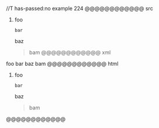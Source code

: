 //T has-passed:no
example 224
@@@@@@@@@@@@ src
1.  foo

    ```
    bar
    ```

    baz

    > bam
@@@@@@@@@@@@ xml
<?xml version="1.0" encoding="UTF-8"?>
<!DOCTYPE document SYSTEM "CommonMark.dtd">
<document xmlns="http://commonmark.org/xml/1.0">
  <list type="ordered" start="1" delim="period" tight="false">
    <item>
      <paragraph>
        <text>foo</text>
      </paragraph>
      <code_block>bar
</code_block>
      <paragraph>
        <text>baz</text>
      </paragraph>
      <block_quote>
        <paragraph>
          <text>bam</text>
        </paragraph>
      </block_quote>
    </item>
  </list>
</document>
@@@@@@@@@@@@ html
<ol>
<li>
<p>foo</p>
<pre><code>bar
</code></pre>
<p>baz</p>
<blockquote>
<p>bam</p>
</blockquote>
</li>
</ol>
@@@@@@@@@@@@
